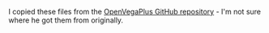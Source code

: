 I copied these files from the [OpenVegaPlus GitHub repository](https://github.com/alvaroalea/OpenVegaPlus) - I'm not sure where he got them from originally.
